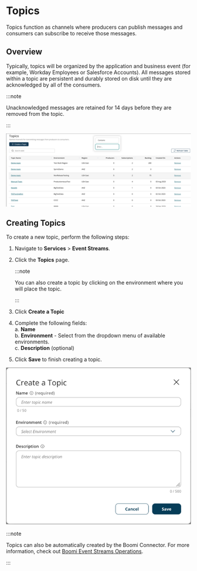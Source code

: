 # Topics

<head>
  <meta name="guidename" content="Event Streams"/>
  <meta name="context" content="GUID-2a01cc75-a3fa-4835-b84d-84411e908d6f"/>
</head>

Topics function as channels where producers can publish messages and consumers can subscribe to receive those messages.

## Overview 

Typically, topics will be organized by the application and business event \(for example, Workday Employees or Salesforce Accounts\). All messages stored within a topic are persistent and durably stored on disk until they are acknowledged by all of the consumers.

:::note 

Unacknowledged messages are retained for 14 days before they are removed from the topic.

:::

![](./images/img-es-topics_0038bae0-9757-4568-8c8a-f7bf47be5722.png)

## Creating Topics 

To create a new topic, perform the following steps:

1.  Navigate to **Services** \> **Event Streams**.
2.  Click the **Topics** page.

    :::note

    You can also create a topic by clicking on the environment where you will place the topic.

    :::

3.  Click **Create a Topic**
4.  Complete the following fields:<br />
    a.  **Name**<br />
    b.  **Environment** - Select from the dropdown menu of available environments.<br />
    c.  **Description** \(optional\)
5.  Click **Save** to finish creating a topic.

![](./images/img-es-create_topic_ee59aac1-f958-4974-b722-7b03f0ba5f59.png)

:::note 

Topics can also be automatically created by the Boomi Connector. For more information, check out [Boomi Event Streams Operations](/docs/Atomsphere/Event%20Streams/es-event_streams_operation_c4a09f7a-17fb-4212-8955-dd561a3fb121.md).

:::